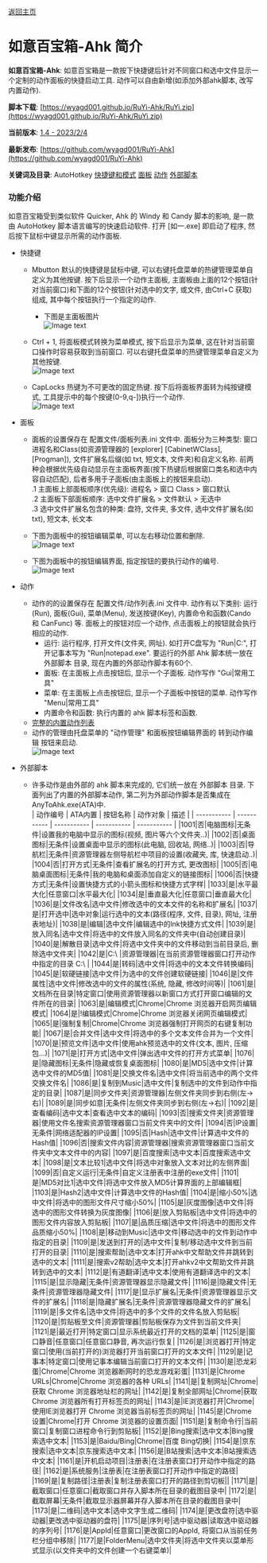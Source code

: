 ﻿---
layout: default
---

[返回主页](http://wyagd001.github.io)

# [](#header-2) 如意百宝箱-Ahk 简介

**如意百宝箱-Ahk**: 如意百宝箱是一款按下快捷键后针对不同窗口和选中文件显示一个定制的动作面板的快捷启动工具. 动作可以自由新增(如添加外部ahk脚本, 改写内置动作).  

**脚本下载**: [https://wyagd001.github.io/RuYi-Ahk/RuYi.zip](https://wyagd001.github.io/RuYi-Ahk/RuYi.zip)  

**当前版本**: [1.4 - 2023/2/4](history.md)

**最新发布**: [https://github.com/wyagd001/RuYi-Ahk](https://github.com/wyagd001/RuYi-Ahk)  

**关键词及目录**: AutoHotkey [快捷键和模式](#hotkey) [面板](#Board)  [动作](#Action)  [外部脚本](#Script)

### [](#header-3)功能介绍
如意百宝箱受到类似软件 Quicker, Ahk 的 Windy 和 Candy 脚本的影响, 是一款由 AutoHotkey 脚本语言编写的快速启动软件. 打开 [如一.exe] 即启动了程序, 然后按下鼠标中键显示所需的动作面板.  
- <span id="hotkey">快捷键</span>
  - Mbutton 默认的快捷键是鼠标中键, 可以右键托盘菜单的热键管理菜单自定义为其他按键. 按下后显示一个动作主面板, 主面板由上面的12个按钮(针对当前窗口)和下面的12个按钮(针对选中的文字, 或文件, 由Ctrl+C 获取)组成, 其中每个按钮执行一个指定的动作.  
    - 下图是主面板图片  
    ![Image text](../img/主面板.jpg)  

  - Ctrl + 1, 将面板模式转换为菜单模式, 按下后显示为菜单, 这在针对当前窗口操作时容易获取到当前窗口.  可以右键托盘菜单的热键管理菜单自定义为其他按键.  
  ![Image text](../img/菜单模式.jpg)

  - CapLocks 热键为不可更改的固定热键. 按下后将面板界面转为纯按键模式, 工具提示中的每个按键(0-9,q-])执行一个动作.  
  ![Image text](../img/按键模式.jpg)  

- <span id="Board">面板</span>
  - 面板的设置保存在 配置文件/面板列表.ini 文件中. 面板分为三种类型: 窗口进程名和Class(如资源管理器的 [explorer] [CabinetWClass], [Progman]), 文件扩展名后缀(如 txt, 短文本, 文件夹)和自定义名称. 前两种会根据优先级自动显示在主面板界面(按下热键后根据窗口类名和选中内容自动匹配), 后者多用于子面板(由主面板上的按钮来启动).  
  .1 主面板上部面板顺序(优先级): 进程名 > 窗口 Class > 窗口默认  
  .2 主面板下部面板顺序: 选中文件扩展名 > 文件默认 > 无选中  
  .3 选中文件扩展名包含的种类: 盘符, 文件夹, 多文件, 选中文件扩展名(如 txt), 短文本, 长文本
  - 下图为面板中的按钮编辑菜单, 可以左右移动位置和删除.  
  ![Image text](../img/面板按钮编辑.jpg)  

  - 下图为面板中的按钮编辑界面, 指定按钮的要执行动作的编号.  
  ![Image text](../img/按钮编辑.jpg)  

- <span id="Action">动作</span>  
  - 动作的的设置保存在 配置文件/动作列表.ini 文件中. 动作有以下类别: 运行(Run), 面板(Gui), 菜单(Menu), 发送按键(Key), 内置命令和函数(Cando 和 CanFunc) 等. 面板上的按钮对应一个动作, 点击面板上的按钮就会执行相应的动作.  
     - 运行: 运行程序, 打开文件(文件夹, 网址). 如打开C盘写为 "Run&#124;C:", 打开记事本写为 "Run&#124;notepad.exe". 要运行的外部 Ahk 脚本统一放在 外部脚本 目录, 现在内置的外部动作脚本有60个.  
     - 面板: 在主面板上点击按钮后, 显示一个子面板. 动作写作 "Gui&#124;常用工具"  
     - 菜单: 在主面板上点击按钮后, 显示一个子面板中按钮的菜单.  动作写作 "Menu&#124;常用工具"  
     - 内置命令和函数: 执行内置的 ahk 脚本标签和函数.  
  -  [完整的内置动作列表](ActionList.md)  
  - 动作的管理由托盘菜单的 "动作管理" 和面板按钮编辑界面的 转到动作编辑 按钮来启动.  
  ![Image text](../img/动作管理.jpg)

- <span id="Script">外部脚本</span>
  - 许多动作是由外部的 ahk 脚本来完成的, 它们统一放在 外部脚本 目录.
    下面列出了内置的外部脚本动作, 第二列为外部动作脚本是否集成在AnyToAhk.exe(ATA)中.  
     | 动作编号 | ATA内置 | 按钮名称 | 动作对象 | 描述 |
     | ----------- | ----------- | ----------- | ----------- | ----------- |
     |1001|否|电脑图标|无条件|设置我的电脑中显示的图标(视频, 图片等六个文件夹..)|
     |1002|否|桌面图标|无条件|设置桌面中显示的图标(此电脑, 回收站, 网络..)|
     |1003|否|导航栏|无条件|资源管理器左侧导航栏中项目的设置(收藏夹, 库, 快速启动..)|
     |1004|否|打开方式|无条件|查看扩展名的打开方式, 更改图标|
     |1005|否|电脑桌面图标|无条件|我的电脑和桌面添加自定义的链接图标|
     |1006|否|快捷方式|无条件|设置快捷方式的小箭头图标和快捷方式字样|
     |1033|是|水平最大化|任意窗口|水平最大化|
     |1034|是|垂直最大化|任意窗口|垂直最大化|
     |1036|是|文件改名|选中文件|修改选中的文本文件的名称和扩展名|
     |1037|是|打开选中|选中对象|运行选中的文本(路径(程序, 文件, 目录), 网址, 注册表地址)|
     |1038|是|编辑|选中文件|编辑选中的lnk快捷方式文件|
     |1039|是|放入同名|选中文件|将选中的文件放入同名的文件夹中(自动创建目录)|
     |1040|是|解散目录|选中文件|将选中文件夹中的文件移动到当前目录后, 删除选中文件夹|
     |1042|是|C:\ |资源管理器|在当前资源管理器窗口打开动作中指定的目录 C:\ |
     |1044|是|转码|选中文件|将选中的文本文件转换编码|
     |1045|是|软硬链接|选中文件|为选中的文件创建软硬链接|
     |1046|是|文件属性|选中文件|修改选中的文件的属性(系统, 隐藏, 修改时间等)|
     |1061|是|文档所在目录|特定窗口|使用资源管理器以新窗口方式打开窗口编辑的文件所在的目录|
     |1063|是|编辑模式|Chrome|Chrome 浏览器开启网页编辑模式|
     |1064|是|!编辑模式|Chrome|Chrome 浏览器关闭网页编辑模式|
     |1065|是|强制复制|Chrome|Chrome 浏览器强制打开网页的右键复制功能|
     |1067|是|合并文件|选中文件|将选中的多个文本文件合并为一个文件|
     |1070|是|预览文件|选中文件|使用ahk预览选中的文件(文本, 图片, 压缩包...)|
     |1071|是|打开方式|选中文件|弹出选中文件的打开方式菜单|
     |1076|是|隐藏图标|无条件|隐藏或恢复桌面图标|
     |1080|是|MD5|选中文件|计算选中文件的MD5值|
     |1081|是|交换文件名|选中文件|将当前选中的两个文件交换文件名|
     |1086|是|复制到Music|选中文件|复制选中的文件到动作中指定的目录|
     |1087|是|同步文件夹|资源管理器|左侧文件夹同步到右侧(左→右)|
     |1089|是|同步如意|无条件|左侧文件夹同步到右侧(左→右)|
     |1092|是|查看编码|选中文本|查看选中文本的编码|
     |1093|否|搜索文件夹|资源管理器|使用文件名搜索资源管理器窗口当前文件夹中的文件|
     |1094|否|IP设置|无条件|网络适配器的IP设置|
     |1095|否|Hash|选中文件|计算选中文件的Hash值|
     |1096|否|搜索文件内容|资源管理器|搜索资源管理器窗口当前文件夹中文本文件中的内容|
     |1097|是|百度搜索|选中文本|百度搜索选中文本|
     |1098|是|文本比较1|选中文件|将选中对象放入文本对比的左侧界面|
     |1099|否|自定义运行|无条件|自定义注册表中注册的exe文件|
     |1101|是|MD5对比1|选中文件|将选中文件放入MD5计算界面的上部编辑框|
     |1103|是|Hash2|选中文件|计算选中文件的Hash值|
     |1104|是|缩小50%|选中文件|将选中的图形文件尺寸缩小50%|
     |1105|是|灰度图像|选中文件|将选中的图形文件转换为灰度图像|
     |1106|是|放入剪贴板|选中文件|将选中的图形文件内容放入剪贴板|
     |1107|是|品质压缩|选中文件|将选中的图形文件品质缩小50%|
     |1108|是|移动到Music|选中文件|移动选中的文件到动作中指定的目录|
     |1109|是|发送到打开的|选中文件|复制/移动选中文件到当前打开的目录|
     |1110|是|搜索帮助|选中文本|打开ahk中文帮助文件并跳转到选中的文本|
     |1111|是|搜索v2帮助|选中文本|打开ahkv2中文帮助文件并跳转到选中的文本|
     |1112|是|有道翻译|选中文本|使用有道翻译选中的文本|
     |1115|是|显示隐藏|无条件|资源管理器显示隐藏文件|
     |1116|是|隐藏文件|无条件|资源管理器隐藏文件|
     |1117|是|显示扩展名|无条件|资源管理器显示文件的扩展名|
     |1118|是|隐藏扩展名|无条件|资源管理器隐藏文件的扩展名|
     |1119|是|多文件名|选中文件|将选中的多个文件的文件名放入剪贴板|
     |1120|是|剪贴板至文件|资源管理器|剪贴板保存为文件到当前文件夹|
     |1121|是|最近打开|特定窗口|显示系统最近打开的文档的菜单|
     |1125|是|窗口静音|任意窗口|任意窗口静音, 再次运行恢复|
     |1126|是|浏览器打开|特定窗口|使用(当前打开的)浏览器打开当前窗口打开的文本文件|
     |1129|是|记事本|特定窗口|使用记事本编辑当前窗口打开的文本文件|
     |1130|是|恐龙彩蛋|Chrome|Chrome 浏览器断网时的恐龙游戏彩蛋|
     |1131|是|Chrome URLs|Chrome|Chrome 浏览器的各种 URLs|
     |1141|是|复制网址|Chrome|获取 Chrome 浏览器地址栏的网址|
     |1142|是|复制全部网址|Chrome|获取 Chrome 浏览器所有打开标签页的网址|
     |1143|是|IE浏览器打开|Chrome|使用IE浏览器打开 Chrome 浏览器当前标签页的网址|
     |1145|是|Chrome 设置|Chrome|打开 Chrome 浏览器的设置页面|
     |1151|是|复制命令行|当前窗口|复制窗口进程命令行到剪贴板|
     |1152|是|Bing搜索|选中文本|Bing搜索选中文本|
     |1153|是|Baidu/Bing|Chrome|百度 Bing切换|
     |1154|是|京东搜索|选中文本|京东搜索选中文本|
     |1156|是|B站搜索|选中文本|B站搜索选中文本|
     |1161|是|开机启动项目|注册表|在注册表窗口打开动作中指定的路径|
     |1162|是|系统服务|注册表|在注册表窗口打开动作中指定的路径|
     |1169|是|复制路径|注册表|复制注册表窗口打开的路径到剪切板||
     |1171|是|截取窗口|任意窗口|截取窗口并存入脚本所在目录的截图目录中|
     |1172|是|截取屏幕|无条件|截取显示器屏幕并存入脚本所在目录的截图目录中|
     |1173|是|二维码|选中文本|选中文字生成二维码|
     |1174|是|更改盘符|选中驱动器|更改选中驱动器的盘符|
     |1175|是|序列号|选中驱动器|读取选中驱动器的序列号|
     |1176|是|AppId|任意窗口|更改窗口的AppId, 将窗口从当前任务栏分组中移除|
     |1177|是|FolderMenu|选中文件夹|将选中文件夹以菜单形式显示(以文件夹中的文件创建一个右键菜单)|

 

